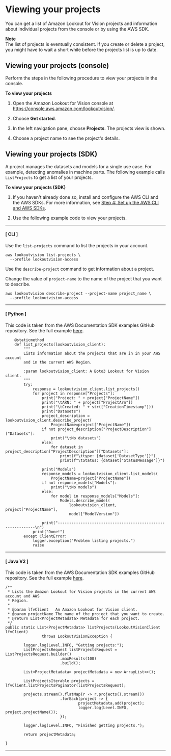 # Viewing your projects<a name="view-projects"></a>

You can get a list of Amazon Lookout for Vision projects and information about individual projects from the console or by using the AWS SDK\.

**Note**  
The list of projects is eventually consistent\. If you create or delete a project, you might have to wait a short while before the projects list is up to date\. 

## Viewing your projects \(console\)<a name="view-projects-console"></a>

Perform the steps in the following procedure to view your projects in the console\. 

**To view your projects**

1. Open the Amazon Lookout for Vision console at [ https://console\.aws\.amazon\.com/lookoutvision/]( https://console.aws.amazon.com/lookoutvision/)\.

1. Choose **Get started**\. 

1. In the left navigation pane, choose **Projects**\. The projects view is shown\.

1. Choose a project name to see the project's details\.

## Viewing your projects \(SDK\)<a name="view-projects-sdk"></a>

A project manages the datasets and models for a single use case\. For example, detecting anomalies in machine parts\. The following example calls `ListProjects` to get a list of your projects\. 

**To view your projects \(SDK\)**

1. If you haven't already done so, install and configure the AWS CLI and the AWS SDKs\. For more information, see [Step 4: Set up the AWS CLI and AWS SDKs](su-awscli-sdk.md)\.

1. Use the following example code to view your projects\.

------
#### [ CLI ]

   Use the `list-projects` command to list the projects in your account\.

   ```
   aws lookoutvision list-projects \
     --profile lookoutvision-access
   ```

   Use the `describe-project` command to get information about a project\.

   Change the value of `project-name` to the name of the project that you want to describe\.

   ```
   aws lookoutvision describe-project --project-name project_name \
     --profile lookoutvision-access
   ```

------
#### [ Python ]

   This code is taken from the AWS Documentation SDK examples GitHub repository\. See the full example [here](https://github.com/awsdocs/aws-doc-sdk-examples/blob/main/python/example_code/lookoutvision/train_host.py)\. 

   ```
       @staticmethod
       def list_projects(lookoutvision_client):
           """
           Lists information about the projects that are in in your AWS account
           and in the current AWS Region.
   
           :param lookoutvision_client: A Boto3 Lookout for Vision client.
           """
           try:
               response = lookoutvision_client.list_projects()
               for project in response["Projects"]:
                   print("Project: " + project["ProjectName"])
                   print("\tARN: " + project["ProjectArn"])
                   print("\tCreated: " + str(["CreationTimestamp"]))
                   print("Datasets")
                   project_description = lookoutvision_client.describe_project(
                       ProjectName=project["ProjectName"])
                   if not project_description["ProjectDescription"]["Datasets"]:
                       print("\tNo datasets")
                   else:
                       for dataset in project_description["ProjectDescription"]["Datasets"]:
                           print(f"\ttype: {dataset['DatasetType']}")
                           print(f"\tStatus: {dataset['StatusMessage']}")
   
                   print("Models")
                   response_models = lookoutvision_client.list_models(
                       ProjectName=project["ProjectName"])
                   if not response_models["Models"]:
                       print("\tNo models")
                   else:
                       for model in response_models["Models"]:
                           Models.describe_model(
                               lookoutvision_client, project["ProjectName"],
                               model["ModelVersion"])
   
                   print("------------------------------------------------------------\n")
               print("Done!")
           except ClientError:
               logger.exception("Problem listing projects.")
               raise
   ```

------
#### [ Java V2 ]

   This code is taken from the AWS Documentation SDK examples GitHub repository\. See the full example [here](https://github.com/awsdocs/aws-doc-sdk-examples/blob/main/javav2/example_code/lookoutvision/src/main/java/com/example/lookoutvision/ListProjects.java)\. 

   ```
   /**
    * Lists the Amazon Lookout for Vision projects in the current AWS account and AWS
    * Region.
    * 
    * @param lfvClient   An Amazon Lookout for Vision client.
    * @param projectName The name of the project that you want to create.
    * @return List<ProjectMetadata> Metadata for each project.
    */
   public static List<ProjectMetadata> listProjects(LookoutVisionClient lfvClient)
                   throws LookoutVisionException {
   
           logger.log(Level.INFO, "Getting projects:");
           ListProjectsRequest listProjectsRequest = ListProjectsRequest.builder()
                           .maxResults(100)
                           .build();
   
           List<ProjectMetadata> projectMetadata = new ArrayList<>();
   
           ListProjectsIterable projects = lfvClient.listProjectsPaginator(listProjectsRequest);
   
           projects.stream().flatMap(r -> r.projects().stream())
                           .forEach(project -> {
                                   projectMetadata.add(project);
                                   logger.log(Level.INFO, project.projectName());
                           });
   
           logger.log(Level.INFO, "Finished getting projects.");
   
           return projectMetadata;
   
   }
   ```

------